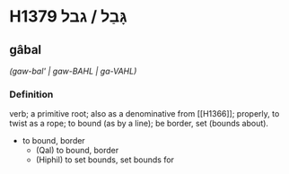 # H1379 גָּבַל / גבל

## gâbal

_(gaw-bal' | ɡaw-BAHL | ɡa-VAHL)_

### Definition

verb; a primitive root; also as a denominative from [[H1366]]; properly, to twist as a rope; to bound (as by a line); be border, set (bounds about).

- to bound, border
    - (Qal) to bound, border
    - (Hiphil) to set bounds, set bounds for
